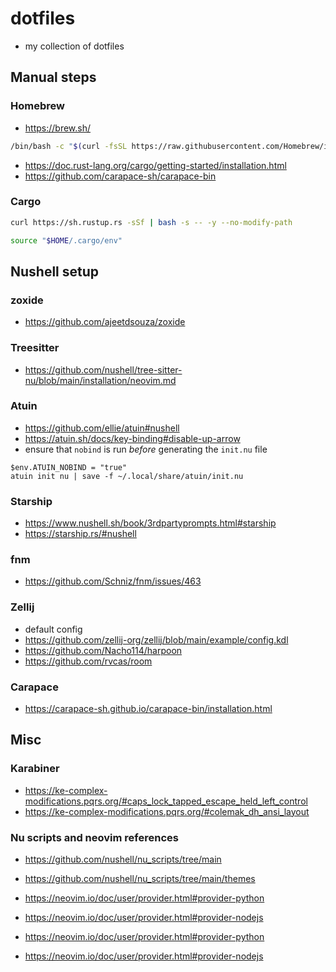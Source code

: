 # dotfiles

- my collection of dotfiles

## Manual steps

### Homebrew

- <https://brew.sh/>

``` sh
/bin/bash -c "$(curl -fsSL https://raw.githubusercontent.com/Homebrew/install/HEAD/install.sh)"
```

- <https://doc.rust-lang.org/cargo/getting-started/installation.html>
- https://github.com/carapace-sh/carapace-bin

### Cargo

``` sh
curl https://sh.rustup.rs -sSf | bash -s -- -y --no-modify-path
```

``` sh
source "$HOME/.cargo/env"
```

## Nushell setup

### zoxide

- <https://github.com/ajeetdsouza/zoxide>

### Treesitter

- <https://github.com/nushell/tree-sitter-nu/blob/main/installation/neovim.md>

### Atuin

- <https://github.com/ellie/atuin#nushell>
- <https://atuin.sh/docs/key-binding#disable-up-arrow>
- ensure that `nobind` is run *before* generating the `init.nu` file

``` nu
$env.ATUIN_NOBIND = "true"
atuin init nu | save -f ~/.local/share/atuin/init.nu
```

### Starship

- <https://www.nushell.sh/book/3rdpartyprompts.html#starship>
- <https://starship.rs/#nushell>

### fnm

- <https://github.com/Schniz/fnm/issues/463>

### Zellij

- default config
- <https://github.com/zellij-org/zellij/blob/main/example/config.kdl>
- <https://github.com/Nacho114/harpoon>
- <https://github.com/rvcas/room>

### Carapace

- https://carapace-sh.github.io/carapace-bin/installation.html

## Misc

### Karabiner

- <https://ke-complex-modifications.pqrs.org/#caps_lock_tapped_escape_held_left_control>
- <https://ke-complex-modifications.pqrs.org/#colemak_dh_ansi_layout>

### Nu scripts and neovim references

- <https://github.com/nushell/nu_scripts/tree/main>

- <https://github.com/nushell/nu_scripts/tree/main/themes>

- <https://neovim.io/doc/user/provider.html#provider-python>

- <https://neovim.io/doc/user/provider.html#provider-nodejs>

- <https://neovim.io/doc/user/provider.html#provider-python>

- <https://neovim.io/doc/user/provider.html#provider-nodejs>
